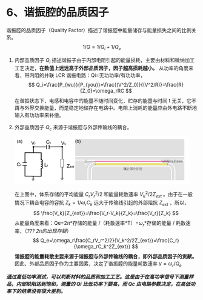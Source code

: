 # 6、谐振腔的品质因子
<font size=2>

谐振腔的品质因子（Quality Factor）描述了谐振腔中能量储存与能量损失之间的比例关系。
$$
1/Q=1/Q_i+1/Q_e
$$

1. 内部品质因子 $Q_i$ 描述谐振子由于内部电阻引起的能量损耗，主要由材料和微纳加工工艺决定，**在数值上远远高于外部品质因子，因子越高损耗越小。** 从功率的角度来看，带内阻的并联 LCR 谐振电路：Qi=无功功率/有功功率，
    $$
    Q_i=\frac{P_{wu}}{P_{you}}=\frac{(V^2/Z_0)}{(V^2/R)}=\frac{R}{Z_0}=\omega_rRC
    $$
    在谐振状态下，电感和电容中的能量不随时间变化，贮存的能量与时间 t 无关，它不再与外界交换能量，而是稳定地储存在电路中。电阻上消耗的能量应由外电路不断地输入有功功率来补偿。

2. 外部品质因子 $Q_c$ 来源于谐振腔与外部传输线的耦合。

    <img src="image/factor-external-couple.jpg" width="460px">

    在上图中，体系存储的平均能量 $C_rV_r^2/2$ 和能量耗散速率 $V_k^2/2Z_{ext}$ 。由于在一般情况下耦合电容的容抗 $Z_k=1/ω_rC_k$ 远大于传输线引起的外部阻抗 $Z_{ext}$ ，所以，
    $$
    \frac{V_k}{Z_{ext}}=\frac{V_r-V_k}{Z_k}=\frac{V_r}{Z_k}
    $$
    从能量角度来看：Qe=$2\pi$\*存储的能量 /（耗散速率\*T）=$\omega_r$\*存储的能量 / 耗散速率，（*??? $2\pi$的出现存疑*）
    $$
    Q_e=\omega_r\frac{C_rV_r^2/2}{V_k^2/2Z_{ext}}=\frac{C_r}{\omega_rC_k^2Z_{ext}}
    $$
    **谐振腔的能量耗散主要来源于谐振腔与外部传输线的耦合，即外部品质因子的贡献。** 因此，外部品质因子作为主要因素，决定了谐振腔的能量耗散速率 $\gamma=\omega_r/Q_e$

***通过高低功率测试，可以判断材料的品质和加工工艺。这是由于在高功率信号下测量样品，内部缺陷达到饱和，测量的 Qi 比低功率下要高，而 Qc 由电路参数决定，在高低功率下的结果没有很大差别。***

</font>